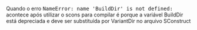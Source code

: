 Quando o erro <samp>NameError: name 'BuildDir' is not defined:</samp> acontece após utilizar o scons para compilar é porque a variável BuildDir está depreciada e deve ser substituída por VariantDir no arquivo SConstruct
